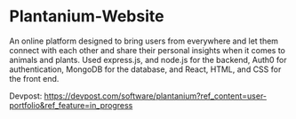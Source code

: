 # Plantanium-Website
An online platform designed to bring users from everywhere and let them connect with each other and share their personal insights when it comes to animals and plants.
Used express.js, and node.js for the backend, Auth0 for authentication, MongoDB for the database, and React, HTML, and CSS for the front end.

Devpost: https://devpost.com/software/plantanium?ref_content=user-portfolio&ref_feature=in_progress
